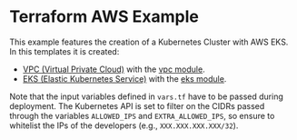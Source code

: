 # Terraform AWS Example

This example features the creation of a Kubernetes Cluster with AWS EKS. In this templates it is created:
- [VPC (Virtual Private Cloud)](https://aws.amazon.com/vpc/) with the [vpc module](https://registry.terraform.io/modules/terraform-aws-modules/vpc/aws/latest).
- [EKS (Elastic Kubernetes Service)](https://aws.amazon.com/eks/) with the [eks module](https://registry.terraform.io/modules/terraform-aws-modules/eks/aws/latest).

Note that the input variables defined in `vars.tf` have to be passed during deployment. The Kubernetes API is set to filter on the CIDRs passed through the variables `ALLOWED_IPS` and `EXTRA_ALLOWED_IPS`, so ensure to whitelist the IPs of the developers (e.g., `XXX.XXX.XXX.XXX/32`).